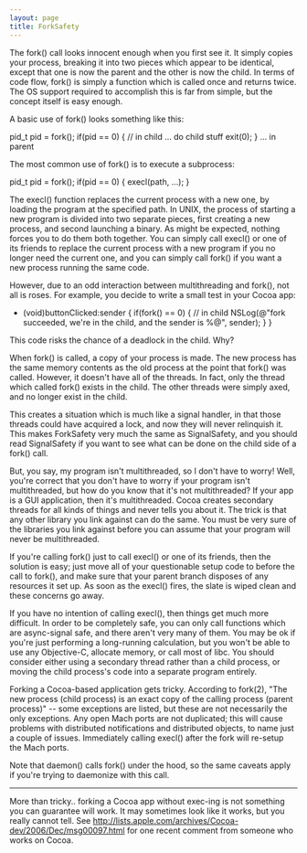 ```yaml
---
layout: page
title: ForkSafety
---
```




The     fork() call looks innocent enough when you first see it. It simply copies your process, breaking it into two pieces which appear to be identical, except that one is now the parent and the other is now the child. In terms of code flow,     fork() is simply a function which is called once and returns twice. The OS support required to accomplish this is far from simple, but the concept itself is easy enough.

A basic use of     fork() looks something like this:

    
pid_t pid = fork();
if(pid == 0) { // in child
    ... do child stuff
    exit(0);
}
... in parent


The most common use of     fork() is to execute a subprocess:

    
pid_t pid = fork();
if(pid == 0) {
    execl(path, ...);
}


The     execl() function replaces the current process with a new one, by loading the program at the specified path. In UNIX, the process of starting a new program is divided into two separate pieces, first creating a new process, and second launching a binary. As might be expected, nothing forces you to do them both together. You can simply call     execl() or one of its friends to replace the current process with a new program if you no longer need the current one, and you can simply call     fork() if you want a new process running the same code.

However, due to an odd interaction between multithreading and     fork(), not all is roses. For example, you decide to write a small test in your Cocoa app:

    
- (void)buttonClicked:sender {
    if(fork() == 0) { // in child
        NSLog(@"fork succeeded, we're in the child, and the sender is %@", sender);
    }
}


This code risks the chance of a deadlock in the child. Why?

When     fork() is called, a copy of your process is made. The new process has the same memory contents as the old process at the point that     fork() was called. However, it doesn't have all of the threads. In fact, only the thread which called     fork() exists in the child. The other threads were simply axed, and no longer exist in the child.

This creates a situation which is much like a signal handler, in that those threads could have acquired a lock, and now they will never relinquish it. This makes ForkSafety very much the same as SignalSafety, and you should read SignalSafety if you want to see what can be done on the child side of a     fork() call.

But, you say, my program isn't multithreaded, so I don't have to worry! Well, you're correct that you don't have to worry if your program isn't multithreaded, but how do you know that it's not multithreaded? If your app is a GUI application, then it's multithreaded. Cocoa creates secondary threads for all kinds of things and never tells you about it. The trick is that any other library you link against can do the same. You must be very sure of the libraries you link against before you can assume that your program will never be multithreaded.

If you're calling     fork() just to call     execl() or one of its friends, then the solution is easy; just move all of your questionable setup code to before the call to     fork(), and make sure that your parent branch disposes of any resources it set up. As soon as the     execl() fires, the slate is wiped clean and these concerns go away.

If you have no intention of calling     execl(), then things get much more difficult. In order to be completely safe, you can only call functions which are async-signal safe, and there aren't very many of them. You may be ok if you're just performing a long-running calculation, but you won't be able to use any Objective-C, allocate memory, or call most of libc. You should consider either using a secondary thread rather than a child process, or moving the child process's code into a separate program entirely.

Forking a Cocoa-based application gets tricky. According to     fork(2), "The new process (child process) is an exact copy of the calling process (parent process)" -- some exceptions are listed, but these are not necessarily the only exceptions.  Any open Mach ports are not duplicated; this will cause problems with distributed notifications and distributed objects, to name just a couple of issues.  Immediately calling     execl() after the fork will re-setup the Mach ports.

Note that     daemon() calls     fork() under the hood, so the same caveats apply if you're trying to daemonize with this call.

----

More than tricky.. forking a Cocoa app without exec-ing is not something you can guarantee will work.  It may sometimes look like it works, but you really cannot tell.  See http://lists.apple.com/archives/Cocoa-dev/2006/Dec/msg00097.html for one recent comment from someone who works on Cocoa.

